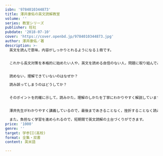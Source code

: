 ```yaml
---
isbn: '9784010344873'
title: 澤井康佑の英文読解教室
volume: ''
series: 教室シリーズ
publisher: 旺社
pubdate: '2018-07-10'
cover: 'https://cover.openbd.jp/9784010344873.jpg'
author: 澤井康佑／著
description: >-
  英文を読んで意味，内容がしっかりとれるようになる１冊です。


  これから長文対策を本格的に始めたい人や，英文を読める自信のない人，問題に取り組んでみたものの，なんとなく英文を読んで解答してしまい，ちゃんと内容を理解できている実感のない人にお勧めです。


  読めない，理解できていないのはなぜか？

  読み誤ってしまうのはどうしてか？


  そのポイントを的確に示して，読みかた，理解のしかたを丁寧にわかりやすく解説しています。


  澤井先生がわかりやすく講義しているので，最後まであきることなく，挫折することなく読みきれます。

  また，負担なく学習を進められるので，短期間で英文読解の土台づくりができます。
price: '1000'
genre: ''
target: 学参II(高校)
format: 全集・双書
content: 英米語

---
```

